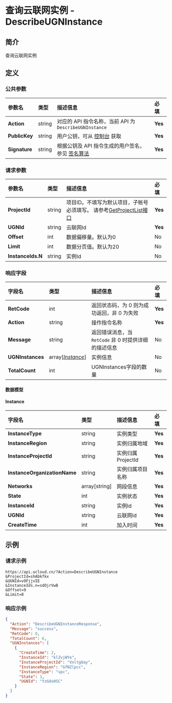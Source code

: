 # 查询云联网实例 - DescribeUGNInstance

## 简介

查询云联网实例









## 定义

### 公共参数

| 参数名 | 类型 | 描述信息 | 必填 |
|:---|:---|:---|:---|
| **Action**     | string  | 对应的 API 指令名称，当前 API 为 `DescribeUGNInstance`                        | **Yes** |
| **PublicKey**  | string  | 用户公钥，可从 [控制台](https://console.ucloud.cn/uapi/apikey) 获取                                             | **Yes** |
| **Signature**  | string  | 根据公钥及 API 指令生成的用户签名，参见 [签名算法](api/summary/signature.md)  | **Yes** |

### 请求参数

| 参数名 | 类型 | 描述信息 | 必填 |
|:---|:---|:---|:---|
| **ProjectId** | string | 项目ID。不填写为默认项目，子帐号必须填写。 请参考[GetProjectList接口](https://docs.ucloud.cn/api/summary/get_project_list) |**Yes**|
| **UGNId** | string | 云联网Id |**Yes**|
| **Offset** | int | 数据偏移量。默认为0 |No|
| **Limit** | int | 数据分页值。默认为20 |No|
| **InstanceIds.N** | string | 实例Id |No|

### 响应字段

| 字段名 | 类型 | 描述信息 | 必填 |
|:---|:---|:---|:---|
| **RetCode** | int | 返回状态码，为 0 则为成功返回，非 0 为失败 |**Yes**|
| **Action** | string | 操作指令名称 |**Yes**|
| **Message** | string | 返回错误消息，当 `RetCode` 非 0 时提供详细的描述信息 |No|
| **UGNInstances** | array[[*Instance*](#Instance)] | 实例信息 |No|
| **TotalCount** | int | UGNInstances字段的数量 |No|

#### 数据模型


#### Instance

| 字段名 | 类型 | 描述信息 | 必填 |
|:---|:---|:---|:---|
| **InstanceType** | string | 实例类型 |**Yes**|
| **InstanceRegion** | string | 实例归属地域 |**Yes**|
| **InstanceProjectId** | string | 实例归属ProjectId |**Yes**|
| **InstanceOrganizationName** | string | 实例归属项目名称 |**Yes**|
| **Networks** | array[string] | 网段信息 |**Yes**|
| **State** | int | 实例状态 |**Yes**|
| **InstanceId** | string | 实例Id |**Yes**|
| **UGNId** | string | 云联网Id |**Yes**|
| **CreateTime** | int | 加入时间 |**Yes**|

## 示例

### 请求示例
    
```
https://api.ucloud.cn/?Action=DescribeUGNInstance
&ProjectId=shAbkfkx
&UGNId=vOFjjvIE
&InstanceIds.n=sdOjrVwB
&Offset=9
&Limit=8
```

### 响应示例
    
```json
{
  "Action": "DescribeUGNInstanceResponse",
  "Message": "success",
  "RetCode": 0,
  "TotalCount": 6,
  "UGNInstances": [
    {
      "CreateTime": 2,
      "InstanceId": "klZvjWYe",
      "InstanceProjectId": "VnltgOay",
      "InstanceRegion": "GfNZlpcc",
      "InstanceType": "vpc",
      "State": 1,
      "UGNId": "YzGdsHSC"
    }
  ]
}
```





